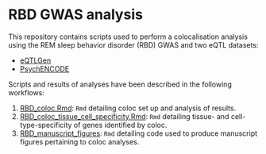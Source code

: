 # RBD GWAS analysis

This repository contains scripts used to perform a colocalisation analysis using the REM sleep behavior disorder (RBD) GWAS and two eQTL datasets:

- [eQTLGen](https://www.biorxiv.org/content/10.1101/447367v1.full)
- [PsychENCODE](https://www.ncbi.nlm.nih.gov/pubmed/30545857)

Scripts and results of analyses have been described in the following workflows:

1. [RBD_coloc.Rmd](./workflows/RBD_coloc.Rmd): `Rmd` detailing coloc set up and analysis of results. 
2. [RBD_coloc_tissue_cell_specificity.Rmd](./workflows/RBD_coloc_tissue_cell_specificity.Rmd): `Rmd` detailing tissue- and cell-type-specificity of genes identified by coloc.
3. [RBD_manuscript_figures](./workflows/RBD_manuscript_figures.Rmd): `Rmd` detailing code used to produce manuscript figures pertaining to coloc analyses.

